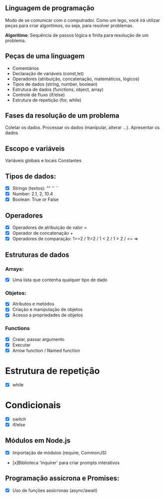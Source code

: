 ## Linguagem de programação

Modo de se comunicar com o computrador.
Como um lego, você irá utilizar peças para criar algoritimos, ou seja, para resolver problemas.

**Algoritimo**: Sequência de passos lógica e finita para resolução de um problema.

## Peças de uma linguagem 

- Comentários
- Declaração de variáveis (const,let)
- Operadores (atribuição, concatenação, matemáticos, lógicos)
- Tipos de dados (string, number, boolean)
- Estrutura de dados (functions, object, array)
- Controle de fluxo (if/else)
- Estrutura de repetição (for, while)

## Fases da resolução de um problema

Coletar os dados.
Processar os dados (manipular, alterar ...).
Apresentar os dados

## Escopo e variáveis

Variáveis globais e locais
Constantes

## Tipos de dados:

- [x] Strings (textos): "" '' ``
- [x] Number: 2.1, 2, 10.4
- [x] Boolean: True or False

## Operadores

- [x] Operadores de atribuição de valor =
- [x] Operador de concatenação +
- [x] Operadores de comparação: 1==2 / 1!=2 / 1 < 2 / 1 > 2 / <= =>

## Estruturas de dados
### Arrays:

- [x] Uma lista que contenha qualquer tipo de dado

### Objetos:

- [x] Atributos e metódos 
- [x] Criação e manipulação de objetos
- [x] Acesso a propriedades de objetos

### Functions

- [x] Craiar, passar argumento
- [x] Executar
- [x] Arrow function / Named function

# Estrutura de repetição

- [x] while

# Condicionais 

- [x] switch
- [x] if/else

## Módulos em Node.js

- [x] Importação de módulos (require, CommonJS)
- [x]Biblioteca 'inquirer' para criar prompts interativos

## Programação assícrona e Promises:

- [x] Uso de funções assícronas (async/await)